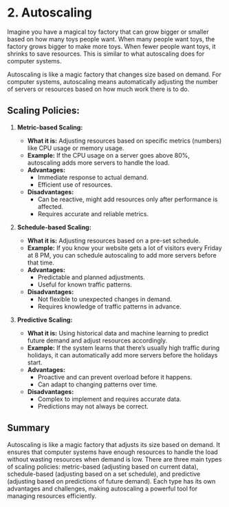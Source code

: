 # 2. Autoscaling

Imagine you have a magical toy factory that can grow bigger or smaller based on how many toys people want. When many people want toys, the factory grows bigger to make more toys. When fewer people want toys, it shrinks to save resources. This is similar to what autoscaling does for computer systems.

Autoscaling is like a magic factory that changes size based on demand. For computer systems, autoscaling means automatically adjusting the number of servers or resources based on how much work there is to do.

## Scaling Policies:

1. **Metric-based Scaling:**

   - **What it is:** Adjusting resources based on specific metrics (numbers) like CPU usage or memory usage.
   - **Example:** If the CPU usage on a server goes above 80%, autoscaling adds more servers to handle the load.
   - **Advantages:**
     - Immediate response to actual demand.
     - Efficient use of resources.
   - **Disadvantages:**
     - Can be reactive, might add resources only after performance is affected.
     - Requires accurate and reliable metrics.

2. **Schedule-based Scaling:**

   - **What it is:** Adjusting resources based on a pre-set schedule.
   - **Example:** If you know your website gets a lot of visitors every Friday at 8 PM, you can schedule autoscaling to add more servers before that time.
   - **Advantages:**
     - Predictable and planned adjustments.
     - Useful for known traffic patterns.
   - **Disadvantages:**
     - Not flexible to unexpected changes in demand.
     - Requires knowledge of traffic patterns in advance.

3. **Predictive Scaling:**

   - **What it is:** Using historical data and machine learning to predict future demand and adjust resources accordingly.
   - **Example:** If the system learns that there’s usually high traffic during holidays, it can automatically add more servers before the holidays start.
   - **Advantages:**
     - Proactive and can prevent overload before it happens.
     - Can adapt to changing patterns over time.
   - **Disadvantages:**
     - Complex to implement and requires accurate data.
     - Predictions may not always be correct.

## Summary

Autoscaling is like a magic factory that adjusts its size based on demand. It ensures that computer systems have enough resources to handle the load without wasting resources when demand is low. There are three main types of scaling policies: metric-based (adjusting based on current data), schedule-based (adjusting based on a set schedule), and predictive (adjusting based on predictions of future demand). Each type has its own advantages and challenges, making autoscaling a powerful tool for managing resources efficiently.
